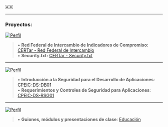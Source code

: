 🇦🇷





--- 
### Proyectos: ###  

[![Perfil](https://img.shields.io/badge/Proyectos%20realizados%20en%20-CERT.ar-blue?style=plastic&link=https://www.boletinoficial.gob.ar/detalleAviso/primera/241077/20210222)](https://www.boletinoficial.gob.ar/detalleAviso/primera/241077/20210222)  
>• **Red Federal de Intercambio de Indicadores de Compromiso:** [CERTar - Red Federal de Intercambio](https://github.com/cert-ar/Red-Federal-de-Intercambio)  
>• **Security.txt:** [CERTar - Security.txt](https://github.com/cert-ar/security.txt/)  

---
[![Perfil](https://img.shields.io/badge/Documentos%20elaborados%20en%20-Proyectos_e_Investigaciones-blue?style=plastic&link=https://github.com/cpeic/Desarrollo-Seguro)](https://github.com/cpeic/Desarrollo-Seguro)  
 > • **Introducción a la Seguridad para el Desarrollo de Aplicaciones**: [CPEIC-DS-DB01](https://github.com/cpeic/Desarrollo-Seguro/blob/master/CPEIC-DS-DB01%20v1.pdf)  
 > • **Requerimientos y Controles de Seguridad para Aplicaciones**: [CPEIC-DS-RSG01](https://github.com/cpeic/Desarrollo-Seguro/blob/master/CPEIC-DS-RSG01%20v1.pdf)  
--- 
[![Perfil](https://img.shields.io/badge/Material%20para%20-Docencia-blue?style=plastic&link=https://github.com/cpeic/Educacion)](https://github.com/cpeic/Educacion)  

 > • **Guiones, módulos y presentaciones de clase**: [Educación](https://github.com/cpeic/Educacion) 
